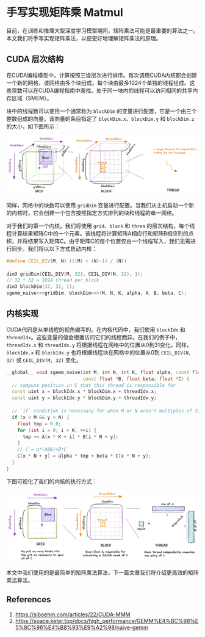 # 手写实现矩阵乘 Matmul

目前，在训练和推理大型深度学习模型期间，矩阵乘法可能是最重要的算法之一。本文我们将手写实现矩阵乘法，以便更好地理解矩阵乘法的原理。

## CUDA 层次结构

在CUDA编程模型中，计算按照三级层次进行排序。每次调用CUDA内核都会创建一个新的网格，该网格由多个块组成。每个块由最多1024个单独的线程组成。这些常数可以在CUDA编程指南中查找。处于同一块内的线程可以访问相同的共享内存区域（SMEM）。

块中的线程数可以使用一个通常称为 `blockDim` 的变量进行配置，它是一个由三个整数组成的向量。该向量的条目指定了 `blockDim.x`、`blockDim.y` 和 `blockDim.z` 的大小，如下图所示：

![picture 0](images/0b35adb64a964e56018dc9fb7277269a3efa72b1526058609e0860f33e00426b.png)  

同样，网格中的块数可以使用 `gridDim` 变量进行配置。当我们从主机启动一个新的内核时，它会创建一个包含按照指定方式排列的块和线程的单一网格。

对于我们的第一个内核，我们将使用 `grid`、`block` 和 `threa` 的层次结构，每个线程计算结果矩阵C中的一个元素。该线程将计算矩阵A相应行和矩阵B相应列的点积，并将结果写入矩阵C。由于矩阵C的每个位置仅由一个线程写入，我们无需进行同步。我们将以以下方式启动内核：

```cpp
#define CEIL_DIV(M, N) (((M) + (N)-1) / (N))

dim3 gridDim(CEIL_DIV(M, 32), CEIL_DIV(N, 32), 1);
// 32 * 32 = 1024 thread per block
dim3 blockDim(32, 32, 1);
sgemm_naive<<<gridDim, blockDim>>>(M, N, K, alpha, A, B, beta, C);
```

## 内核实现

CUDA代码是从单线程的视角编写的。在内核代码中，我们使用 `blockIdx` 和 `threadIdx`。这些变量的值会根据访问它们的线程而异。在我们的例子中，`threadIdx.x` 和 `threadIdx.y` 将根据线程在网格中的位置从0到31变化。同样，`blockIdx.x` 和 `blockIdx.y` 也将根据线程块在网格中的位置从0到 `CEIL_DIV(N, 32)` 或 `CEIL_DIV(M, 32)` 变化。

```cpp
__global__ void sgemm_naive(int M, int N, int K, float alpha, const float *A,
                            const float *B, float beta, float *C) {
  // compute position in C that this thread is responsible for
  const uint x = blockIdx.x * blockDim.x + threadIdx.x;
  const uint y = blockIdx.y * blockDim.y + threadIdx.y;

  // `if` condition is necessary for when M or N aren't multiples of 32.
  if (x < M && y < N) {
    float tmp = 0.0;
    for (int i = 0; i < K; ++i) {
      tmp += A[x * K + i] * B[i * N + y];
    }
    // C = α*(A@B)+β*C
    C[x * N + y] = alpha * tmp + beta * C[x * N + y];
  }
}
```

下图可视化了我们的内核的执行方式：

![picture 1](images/6f55c7f9531e5efd955eab9a572ef5406733498bc0b50abed0e73985d88c840b.png)

本文中我们使用的是最简单的矩阵乘法算法，下一篇文章我们将介绍更高效的矩阵乘法算法。

## References

1. https://siboehm.com/articles/22/CUDA-MMM
2. https://space.keter.top/docs/high_performance/GEMM%E4%BC%98%E5%8C%96%E4%B8%93%E9%A2%98/naive-gemm
